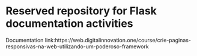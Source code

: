 <h1>Reserved repository for Flask documentation activities</h1>
<p>Documentation link:https://web.digitalinnovation.one/course/crie-paginas-responsivas-na-web-utilizando-um-poderoso-framework</p>
